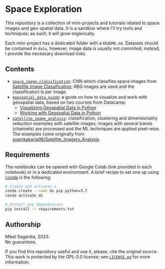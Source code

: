 # Space Exploration

This repository is a collection of mini-projects and tutorials related to space images and geo-spatial data. It is a sandbox where I'll try tools and techniques; as such, it will grow organically.

Each mini-project has a dedicated folder with a `README.md`. Datasets should be contained in `data`, however, image data is usually not commited; instead, I provide the necessary download links.

## Contents

- [`space_image_classification`](./space_image_classification/): CNN which classifies space images from  [Satellite Image Classification](https://www.kaggle.com/datasets/mahmoudreda55/satellite-image-classification); RBG images are used and the classification is per image.
- [`geospatial_data_guide`](./geospatial_data_guide/): a guide on how to visualize and work with geospatial data, based on two courses from Datacamp:
  - [Visualizing Geospatial Data in Python](https://app.datacamp.com/learn/courses/visualizing-geospatial-data-in-python)
  - [Working with Geospatial Data in Python](https://app.datacamp.com/learn/courses/working-with-geospatial-data-in-python)
- [`satellite_image_analysis`](./satellite_image_analysis): classification, clustering and dimensionality reduction examples with satellite images; images with several bands (channels) are processed and the ML techniques are applied pixel-wise. The examples come originally from [syamkakarla98/Satellite_Imagery_Analysis](https://github.com/syamkakarla98/Satellite_Imagery_Analysis).

## Requirements

The notebooks can be opened with Google Colab (link provided in each notebook) or in a dedicated environment. A brief recipe to set one up using [conda](https://docs.conda.io/en/latest/) is the following:

```bash
# Create and activate e
conda create --name ds pip python=3.7
conda activate ds

# Install pip dependencies
pip install -r requirements.txt
```

## Authorship

Mikel Sagardia, 2023.  
No guarantees.

If you find this repository useful and use it, please, cite the original source. This work is protected by the  GPL-3.0 license; see [`LICENSE.md`](LICENSE.md) for more information.
